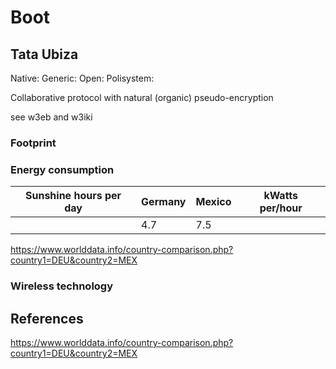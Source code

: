 # Boot
## Tata Ubiza
Native:
Generic:
Open: 
Polisystem:

Collaborative protocol with natural (organic) pseudo-encryption

see w3eb and w3iki

### Footprint

### Energy consumption
| Sunshine hours per day | Germany | Mexico | kWatts per/hour |
|- |- |- |- |
|  | 4.7	| 7.5 | |

https://www.worlddata.info/country-comparison.php?country1=DEU&country2=MEX

### Wireless technology


## References
https://www.worlddata.info/country-comparison.php?country1=DEU&country2=MEX
